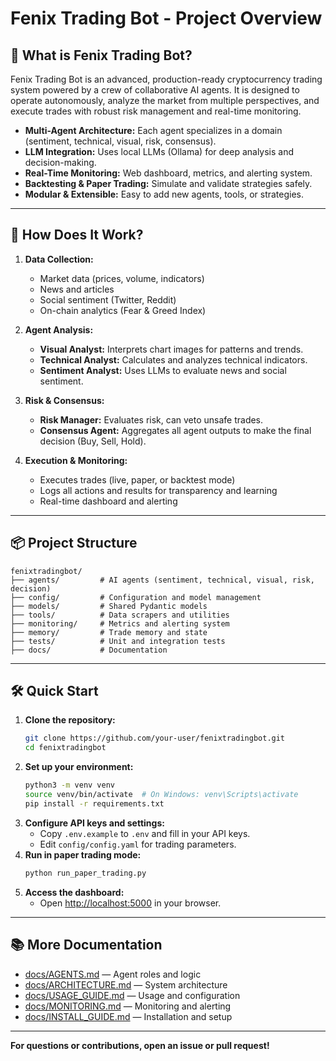 # Fenix Trading Bot - Project Overview

## 🚀 What is Fenix Trading Bot?

Fenix Trading Bot is an advanced, production-ready cryptocurrency trading system powered by a crew of collaborative AI agents. It is designed to operate autonomously, analyze the market from multiple perspectives, and execute trades with robust risk management and real-time monitoring.

- **Multi-Agent Architecture:** Each agent specializes in a domain (sentiment, technical, visual, risk, consensus).
- **LLM Integration:** Uses local LLMs (Ollama) for deep analysis and decision-making.
- **Real-Time Monitoring:** Web dashboard, metrics, and alerting system.
- **Backtesting & Paper Trading:** Simulate and validate strategies safely.
- **Modular & Extensible:** Easy to add new agents, tools, or strategies.

---

## 🧠 How Does It Work?

1. **Data Collection:**
   - Market data (prices, volume, indicators)
   - News and articles
   - Social sentiment (Twitter, Reddit)
   - On-chain analytics (Fear & Greed Index)

2. **Agent Analysis:**
   - **Visual Analyst:** Interprets chart images for patterns and trends.
   - **Technical Analyst:** Calculates and analyzes technical indicators.
   - **Sentiment Analyst:** Uses LLMs to evaluate news and social sentiment.

3. **Risk & Consensus:**
   - **Risk Manager:** Evaluates risk, can veto unsafe trades.
   - **Consensus Agent:** Aggregates all agent outputs to make the final decision (Buy, Sell, Hold).

4. **Execution & Monitoring:**
   - Executes trades (live, paper, or backtest mode)
   - Logs all actions and results for transparency and learning
   - Real-time dashboard and alerting

---

## 📦 Project Structure

```
fenixtradingbot/
├── agents/         # AI agents (sentiment, technical, visual, risk, decision)
├── config/         # Configuration and model management
├── models/         # Shared Pydantic models
├── tools/          # Data scrapers and utilities
├── monitoring/     # Metrics and alerting system
├── memory/         # Trade memory and state
├── tests/          # Unit and integration tests
├── docs/           # Documentation
```

---

## 🛠️ Quick Start

1. **Clone the repository:**
   ```bash
   git clone https://github.com/your-user/fenixtradingbot.git
   cd fenixtradingbot
   ```
2. **Set up your environment:**
   ```bash
   python3 -m venv venv
   source venv/bin/activate  # On Windows: venv\Scripts\activate
   pip install -r requirements.txt
   ```
3. **Configure API keys and settings:**
   - Copy `.env.example` to `.env` and fill in your API keys.
   - Edit `config/config.yaml` for trading parameters.
4. **Run in paper trading mode:**
   ```bash
   python run_paper_trading.py
   ```
5. **Access the dashboard:**
   - Open [http://localhost:5000](http://localhost:5000) in your browser.

---

## 📚 More Documentation

- [docs/AGENTS.md](docs/AGENTS.md) — Agent roles and logic
- [docs/ARCHITECTURE.md](docs/ARCHITECTURE.md) — System architecture
- [docs/USAGE_GUIDE.md](docs/USAGE_GUIDE.md) — Usage and configuration
- [docs/MONITORING.md](docs/MONITORING.md) — Monitoring and alerting
- [docs/INSTALL_GUIDE.md](docs/INSTALL_GUIDE.md) — Installation and setup

---

**For questions or contributions, open an issue or pull request!**
